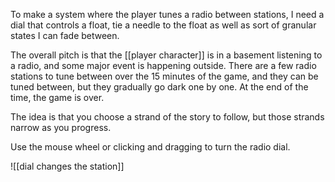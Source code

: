 To make a system where the player tunes a radio between stations, I need a dial that controls a float, tie a needle to the float as well as sort of granular states I can fade between.

The overall pitch is that the [[player character]] is in a basement listening to a radio, and some major event is happening outside. There are a few radio stations to tune between over the 15 minutes of the game, and they can be tuned between, but they gradually go dark one by one. At the end of the time, the game is over.

The idea is that you choose a strand of the story to follow, but those strands narrow as you progress.

Use the mouse wheel or clicking and dragging to turn the radio dial.

![[dial changes the station]]